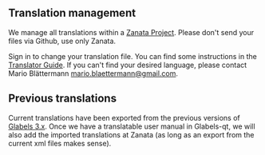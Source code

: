 ## Translation management

We manage all translations within a [Zanata Project](https://translate.zanata.org/project/view/Glabels). Please don't send your files via Github, use only Zanata.

Sign in to change your translation file. You can find some instructions in the [Translator Guide](http://docs.zanata.org/en/release/user-guide/translator-guide/). If you can't find your desired language, please contact Mario Blättermann <mario.blaettermann@gmail.com>.


## Previous translations

Current translations have been exported from the previous versions of [Glabels 3.x](https://l10n.gnome.org/module/glabels/#glabels-3_4). Once we have a translatable user manual in Glabels-qt, we will also add the imported translations at Zanata (as long as an export from the current xml files makes sense).